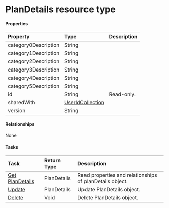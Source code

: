 # PlanDetails resource type



#### Properties
| Property	   | Type	|Description|
|:---------------|:--------|:----------|
|category0Description|String||
|category1Description|String||
|category2Description|String||
|category3Description|String||
|category4Description|String||
|category5Description|String||
|id|String| Read-only.|
|sharedWith|[UserIdCollection](useridcollection.md)||
|version|String||

#### Relationships
None


#### Tasks

| Task		   | Return Type	|Description|
|:---------------|:--------|:----------|
|[Get PlanDetails](../api/plandetails_get.md) | PlanDetails |Read properties and relationships of planDetails object.|
|[Update](../api/plandetails_update.md) | PlanDetails	|Update PlanDetails object. |
|[Delete](../api/plandetails_delete.md) | Void	|Delete PlanDetails object. |
